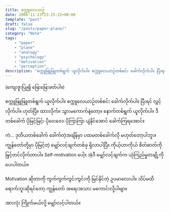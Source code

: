 ```yaml
---
title: စက္ကူလေယာဉ်
date: 2006-11-23T23:25:22+00:00
template: "post"  
draft: false  
slug: "/posts/paper-plane/"  
category: "Note"
tags:
    - "paper"
    - "plane"
    - "analogy"
    - "psychology"
    - "motivation"
    - "perception"
description: "စက္ကူဖြူဖြူတစ်ရွက် ယူလိုက်ပါ။ စက္ကူလေယာဉ်တစ်စင်း ခေါက်လိုက်ပါ။ ပြီးရင် လွှင့်လိုက်ပါ။ ဟုတ်ပြီ။ ထားလိုက်။ သွားမကောက်နဲ့တော့။ နောက်တစ်ရွက် ယူလိုက်ပါ။ ဒီတစ်ခေါက် ပိုမြင့်မြင့်၊ ပိုဝေးဝေး၊ ပိုကြာကြာ ပျံနိုင်အောင် ခေါက်ကြရအောင်။"
---
```

(ကျေးဇူးပြု၍ ဖြေးဖြေးဖတ်ပါ။)

စက္ကူဖြူဖြူတစ်ရွက် ယူလိုက်ပါ။ စက္ကူလေယာဉ်တစ်စင်း ခေါက်လိုက်ပါ။ ပြီးရင် လွှင့်လိုက်ပါ။ ဟုတ်ပြီ။ ထားလိုက်။ သွားမကောက်နဲ့တော့။ နောက်တစ်ရွက် ယူလိုက်ပါ။ ဒီတစ်ခေါက် ပိုမြင့်မြင့်၊ ပိုဝေးဝေး၊ ပိုကြာကြာ ပျံနိုင်အောင် ခေါက်ကြရအောင်။

ကဲ&#8230; ဒုတိယတစ်ခေါက် ခေါက်တဲ့အချိန်မှာ ပထမတစ်ခေါက်လို မဟုတ်တော့ပါဘူး။ ကျွန်တော်တို့မှာ ပိုမြင့်တဲ့ မျှော်လင့်ချက်တစ်ခု ရှိလာပါပြီ။ ကိုယ့်ဟာကိုယ် စိတ်ဓာတ်ကို မြှင့်တင်လိုက်တာပါ။ Self-motivation ပေါ့။ အဲ့ဒီ မျှော်လင့်ချက်က ယုံကြည်မှုတချို့ကို ပေးပါတယ်။

Motivation ဆိုတာကို ကွက်ကွက်ကွင်းကွင်းကို မြင်နိုင်တဲ့ ဥပမာလေးပါ။ သိပ်မထိရောက်ဘူးဆိုရင်တော့ ကျွန်တော် အရေးအသား မကောင်းလို့ပါဗျာ။

အားလုံး ကြိုက်မယ်လို့ မျှော်လင့်ပါတယ်။